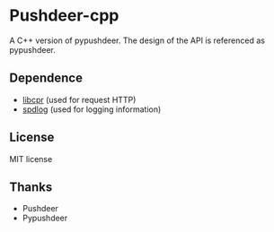 # Pushdeer-cpp

A C++ version of pypushdeer. The design of the API is referenced as pypushdeer.

## Dependence

- [libcpr](https://github.com/libcpr/cpr) (used for request HTTP)
- [spdlog](github.com/gabime/spdlog) (used for logging information)

## License

MIT license

## Thanks

- Pushdeer
- Pypushdeer

